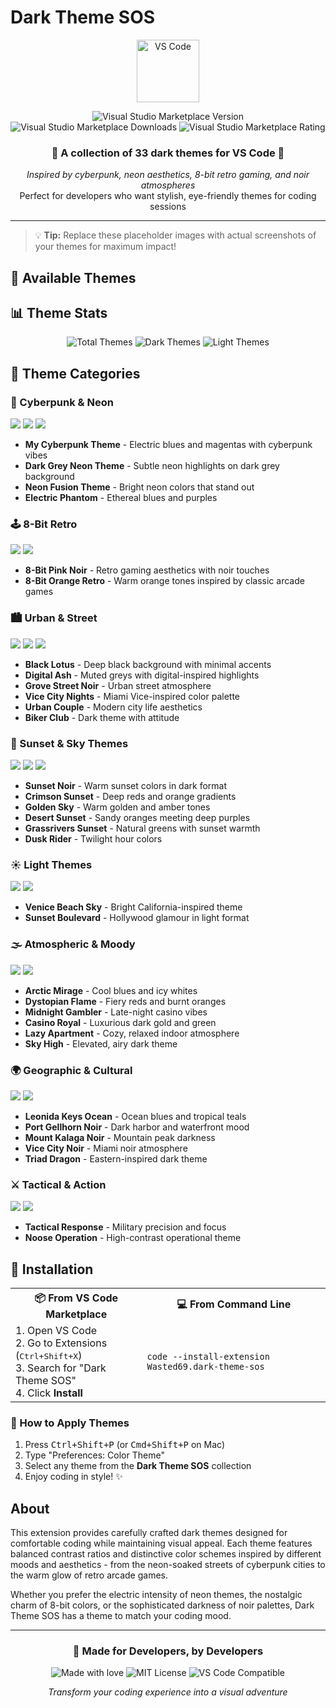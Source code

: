 # Dark Theme SOS

<div align="center">
  <img src="https://raw.githubusercontent.com/microsoft/vscode-icons/main/icons/file_type_vscode.svg" alt="VS Code" width="100" height="100"/>
  
  ![Visual Studio Marketplace Version](https://img.shields.io/visual-studio-marketplace/v/Wasted69.dark-theme-sos?style=flat-square&logo=visual-studio-code&logoColor=white&color=007ACC)
  ![Visual Studio Marketplace Downloads](https://img.shields.io/visual-studio-marketplace/d/Wasted69.dark-theme-sos?style=flat-square&logo=visual-studio-code&logoColor=white&color=007ACC)
  ![Visual Studio Marketplace Rating](https://img.shields.io/visual-studio-marketplace/r/Wasted69.dark-theme-sos?style=flat-square&logo=visual-studio-code&logoColor=white&color=007ACC)
  
  <h3>🌃 A collection of <strong>33 dark themes</strong> for VS Code 🌃</h3>
  
  <p>
    <em>Inspired by cyberpunk, neon aesthetics, 8-bit retro gaming, and noir atmospheres</em><br>
    Perfect for developers who want stylish, eye-friendly themes for coding sessions
  </p>
</div>

---

> 💡 **Tip:** Replace these placeholder images with actual screenshots of your themes for maximum impact!

## 🎨 Available Themes

## 📊 Theme Stats

<div align="center">
  <img src="https://img.shields.io/badge/Total%20Themes-33-blueviolet?style=for-the-badge" alt="Total Themes"/>
  <img src="https://img.shields.io/badge/Dark%20Themes-31-darkslategray?style=for-the-badge" alt="Dark Themes"/>
  <img src="https://img.shields.io/badge/Light%20Themes-2-lightblue?style=for-the-badge" alt="Light Themes"/>
</div>

## 🎨 Theme Categories

### 🤖 Cyberpunk & Neon
<img src="https://img.shields.io/badge/-Cyberpunk-ff00ff?style=flat-square"/> <img src="https://img.shields.io/badge/-Neon-00ffff?style=flat-square"/> <img src="https://img.shields.io/badge/-Electric-9d4edd?style=flat-square"/>

- **My Cyberpunk Theme** - Electric blues and magentas with cyberpunk vibes
- **Dark Grey Neon Theme** - Subtle neon highlights on dark grey background
- **Neon Fusion Theme** - Bright neon colors that stand out
- **Electric Phantom** - Ethereal blues and purples

### 🕹️ 8-Bit Retro
<img src="https://img.shields.io/badge/-Retro-ff6b35?style=flat-square"/> <img src="https://img.shields.io/badge/-Gaming-f72585?style=flat-square"/>

- **8-Bit Pink Noir** - Retro gaming aesthetics with noir touches
- **8-Bit Orange Retro** - Warm orange tones inspired by classic arcade games

### 🏙️ Urban & Street
<img src="https://img.shields.io/badge/-Urban-343a40?style=flat-square"/> <img src="https://img.shields.io/badge/-Street-495057?style=flat-square"/> <img src="https://img.shields.io/badge/-Noir-212529?style=flat-square"/>

- **Black Lotus** - Deep black background with minimal accents
- **Digital Ash** - Muted greys with digital-inspired highlights
- **Grove Street Noir** - Urban street atmosphere
- **Vice City Nights** - Miami Vice-inspired color palette
- **Urban Couple** - Modern city life aesthetics
- **Biker Club** - Dark theme with attitude

### 🌅 Sunset & Sky Themes
<img src="https://img.shields.io/badge/-Sunset-ff7f50?style=flat-square"/> <img src="https://img.shields.io/badge/-Golden-ffd700?style=flat-square"/> <img src="https://img.shields.io/badge/-Warm-ff8500?style=flat-square"/>

- **Sunset Noir** - Warm sunset colors in dark format
- **Crimson Sunset** - Deep reds and orange gradients
- **Golden Sky** - Warm golden and amber tones
- **Desert Sunset** - Sandy oranges meeting deep purples
- **Grassrivers Sunset** - Natural greens with sunset warmth
- **Dusk Rider** - Twilight hour colors

### ☀️ Light Themes
<img src="https://img.shields.io/badge/-Light-87ceeb?style=flat-square"/> <img src="https://img.shields.io/badge/-Bright-ffffe0?style=flat-square"/>

- **Venice Beach Sky** - Bright California-inspired theme
- **Sunset Boulevard** - Hollywood glamour in light format

### 🌫️ Atmospheric & Moody
<img src="https://img.shields.io/badge/-Atmospheric-4682b4?style=flat-square"/> <img src="https://img.shields.io/badge/-Moody-2f4f4f?style=flat-square"/>

- **Arctic Mirage** - Cool blues and icy whites
- **Dystopian Flame** - Fiery reds and burnt oranges
- **Midnight Gambler** - Late-night casino vibes
- **Casino Royal** - Luxurious dark gold and green
- **Lazy Apartment** - Cozy, relaxed indoor atmosphere
- **Sky High** - Elevated, airy dark theme

### 🌍 Geographic & Cultural
<img src="https://img.shields.io/badge/-Geographic-228b22?style=flat-square"/> <img src="https://img.shields.io/badge/-Cultural-daa520?style=flat-square"/>

- **Leonida Keys Ocean** - Ocean blues and tropical teals
- **Port Gellhorn Noir** - Dark harbor and waterfront mood
- **Mount Kalaga Noir** - Mountain peak darkness
- **Vice City Noir** - Miami noir atmosphere
- **Triad Dragon** - Eastern-inspired dark theme

### ⚔️ Tactical & Action
<img src="https://img.shields.io/badge/-Tactical-556b2f?style=flat-square"/> <img src="https://img.shields.io/badge/-Action-8b0000?style=flat-square"/>

- **Tactical Response** - Military precision and focus
- **Noose Operation** - High-contrast operational theme

## 🚀 Installation

<div align="center">
  <table>
    <tr>
      <th>📦 From VS Code Marketplace</th>
      <th>💻 From Command Line</th>
    </tr>
    <tr>
      <td>
        1. Open VS Code<br>
        2. Go to Extensions (<kbd>Ctrl+Shift+X</kbd>)<br>
        3. Search for "Dark Theme SOS"<br>
        4. Click <strong>Install</strong>
      </td>
      <td>
        <code>code --install-extension Wasted69.dark-theme-sos</code>
      </td>
    </tr>
  </table>
</div>

### 🎯 How to Apply Themes
1. Press <kbd>Ctrl+Shift+P</kbd> (or <kbd>Cmd+Shift+P</kbd> on Mac)
2. Type "Preferences: Color Theme"
3. Select any theme from the **Dark Theme SOS** collection
4. Enjoy coding in style! ✨

## About

This extension provides carefully crafted dark themes designed for comfortable coding while maintaining visual appeal. Each theme features balanced contrast ratios and distinctive color schemes inspired by different moods and aesthetics - from the neon-soaked streets of cyberpunk cities to the warm glow of retro arcade games.

Whether you prefer the electric intensity of neon themes, the nostalgic charm of 8-bit colors, or the sophisticated darkness of noir palettes, Dark Theme SOS has a theme to match your coding mood.

---

<div align="center">
  <h3>🎯 Made for Developers, by Developers</h3>
  <p>
    <img src="https://img.shields.io/badge/Made%20with-💜-blueviolet?style=flat-square" alt="Made with love"/>
    <img src="https://img.shields.io/badge/License-MIT-green?style=flat-square" alt="MIT License"/>
    <img src="https://img.shields.io/badge/VS%20Code-Compatible-blue?style=flat-square&logo=visual-studio-code" alt="VS Code Compatible"/>
  </p>
  
  <p><em>Transform your coding experience into a visual adventure</em></p>
</div>
